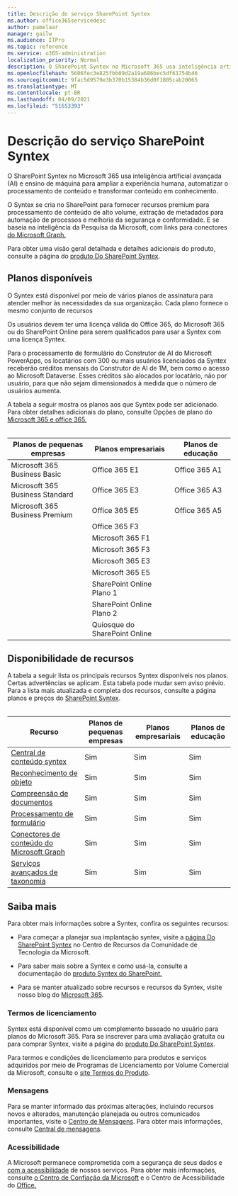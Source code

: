 ```yaml
---
title: Descrição do serviço SharePoint Syntex
ms.author: office365servicedesc
author: pamelaar
manager: gailw
ms.audience: ITPro
ms.topic: reference
ms.service: o365-administration
localization_priority: Normal
description: O SharePoint Syntex no Microsoft 365 usa inteligência artificial avançada (AI) e ensino de máquina para ampliar a experiência humana, automatizar o processamento de conteúdo e transformar conteúdo em conhecimento.
ms.openlocfilehash: 5606fec3e825fbb09d2a19a686bec5df61754b46
ms.sourcegitcommit: 9fac5d9579e3b370b15384b36d0f1805cab20065
ms.translationtype: MT
ms.contentlocale: pt-BR
ms.lasthandoff: 04/09/2021
ms.locfileid: "51653393"
---
```

# <a name="sharepoint-syntex-service-description"></a>Descrição do serviço SharePoint Syntex 

O SharePoint Syntex no Microsoft 365 usa inteligência artificial avançada (AI) e ensino de máquina para ampliar a experiência humana, automatizar o processamento de conteúdo e transformar conteúdo em conhecimento.

O Syntex se cria no SharePoint para fornecer recursos premium para processamento de conteúdo de alto volume, extração de metadados para automação de processos e melhoria da segurança e conformidade. E se baseia na inteligência da Pesquisa da Microsoft, com links para conectores [do Microsoft Graph.](/microsoftsearch/connectors-overview)

Para obter uma visão geral detalhada e detalhes adicionais do produto, consulte a página do [produto Do SharePoint Syntex](https://aka.ms/sharepointsyntex).

## <a name="available-plans"></a>Planos disponíveis

O Syntex está disponível por meio de vários planos de assinatura para atender melhor às necessidades da sua organização. Cada plano fornece o mesmo conjunto de recursos

Os usuários devem ter uma licença válida do Office 365, do Microsoft 365 ou do SharePoint Online para serem qualificados para usar a Syntex com uma licença Syntex.

Para o processamento de formulário do Construtor de AI do Microsoft PowerApps, os locatários com 300 ou mais usuários licenciados da Syntex receberão créditos mensais do Construtor de AI de 1M, bem como o acesso ao Microsoft Dataverse. Esses créditos são alocados por locatário, não por usuário, para que não sejam dimensionados à medida que o número de usuários aumenta.

A tabela a seguir mostra os planos aos que Syntex pode ser adicionado. Para obter detalhes adicionais do plano, consulte Opções de plano do [Microsoft 365 e office 365.](../office-365-platform-service-description/office-365-plan-options.md)<br><br>


| Planos de pequenas empresas            | Planos empresariais         | Planos de educação     |
| ------------------------------- | ------------------------ | ------------------- |
| Microsoft 365 Business Basic    | Office 365 E1            | Office 365 A1       |
| Microsoft 365 Business Standard | Office 365 E3            | Office 365 A3       |
| Microsoft 365 Business Premium  | Office 365 E5            | Office 365 A5       |
|                                 | Office 365 F3            |                     |
|                                 | Microsoft 365 F1         |                     |
|                                 | Microsoft 365 F3         |                     |
|                                 | Microsoft 365 E3         |                     |
|                                 | Microsoft 365 E5         |                     |
|                                 | SharePoint Online Plano 1 |                     |
|                                 | SharePoint Online Plano 2 |                     |
|                                 | Quiosque do SharePoint Online  |                     |

## <a name="feature-availability"></a>Disponibilidade de recursos

A tabela a seguir lista os principais recursos Syntex disponíveis nos planos. Certas advertências se aplicam. Esta tabela pode mudar sem aviso prévio. Para a lista mais atualizada e completa dos recursos, consulte a página planos e preços do [SharePoint Syntex](https://www.microsoft.com/microsoft-365/enterprise/sharepoint-syntex).<br><br>

| Recurso | Planos de pequenas empresas | Planos empresariais | Planos de educação |
|--|--|--|--|
| [Central de conteúdo syntex](sharepoint-syntex-features.md#syntex-content-center) | Sim | Sim | Sim |
| [Reconhecimento de objeto](sharepoint-syntex-features.md#object-recognition) | Sim | Sim | Sim |
| [Compreensão de documentos](sharepoint-syntex-features.md#document-understanding) | Sim | Sim | Sim |
| [Processamento de formulário](sharepoint-syntex-features.md#form-processing) | Sim | Sim | Sim |
| [Conectores de conteúdo do Microsoft Graph](sharepoint-syntex-features.md#microsoft-graph-content-connectors) | Sim | Sim | Sim |
| [Serviços avançados de taxonomia](sharepoint-syntex-features.md#advanced-taxonomy-services) | Sim | Sim | Sim |

## <a name="learn-more"></a>Saiba mais

Para obter mais informações sobre a Syntex, confira os seguintes recursos:

  - Para começar a planejar sua implantação syntex, visite a [página Do SharePoint Syntex](https://resources.techcommunity.microsoft.com/sharepoint-syntex/) no Centro de Recursos da Comunidade de Tecnologia da Microsoft.

  - Para saber mais sobre a Syntex e como usá-la, consulte a documentação do [produto Syntex do SharePoint.](/microsoft-365/contentunderstanding/)

  - Para se manter atualizado sobre recursos e recursos da Syntex, visite nosso blog do [Microsoft 365](https://go.microsoft.com/fwlink/?linkid=2084915).

### <a name="licensing-terms"></a>Termos de licenciamento

Syntex está disponível como um complemento baseado no usuário para planos do Microsoft 365. Para se inscrever para uma avaliação gratuita ou para comprar Syntex, visite a página do [produto Do SharePoint Syntex](https://aka.ms/sharepointsyntex).

Para termos e condições de licenciamento para produtos e serviços adquiridos por meio de Programas de Licenciamento por Volume Comercial da Microsoft, consulte o [site Termos do Produto](https://www.microsoft.com/licensing/terms/).

### <a name="messaging"></a>Mensagens

Para se manter informado das próximas alterações, incluindo recursos novos e alterados, manutenção planejada ou outros comunicados importantes, visite o [Centro de Mensagens](https://go.microsoft.com/fwlink/p/?linkid=2070717). Para obter mais informações, consulte [Central de mensagens](/microsoft-365/admin/manage/message-center).

### <a name="accessibility"></a>Acessibilidade

A Microsoft permanece comprometida com a segurança de seus dados e [com a acessibilidade](https://www.microsoft.com/trust-center/compliance/accessibility) de nossos serviços. Para obter mais informações, consulte [o Centro de Confiação da Microsoft](https://www.microsoft.com/trust-center) e o Centro de Acessibilidade do [Office.](https://support.office.com/article/ecab0fcf-d143-4fe8-a2ff-6cd596bddc6d)